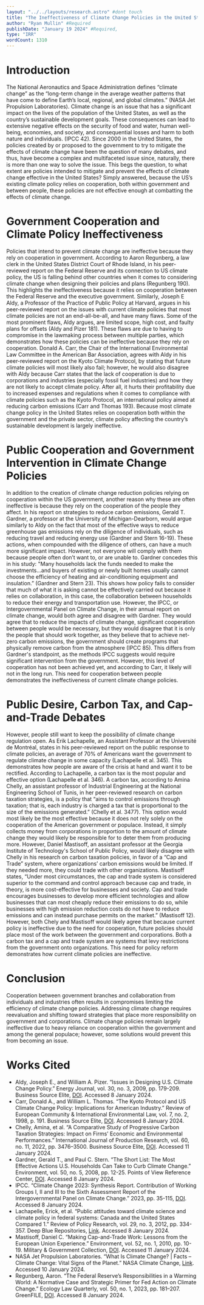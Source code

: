 ```yaml
---
layout: "../../layouts/research.astro" #dont touch
title: "The Ineffectiveness of Climate Change Policies in the United States" #Required
author: "Ryan Mullin" #Required
publishDate: "January 19 2024" #Required,
type: "IRR"
wordCount: 1310
---
```


# Introduction
The National Aeronautics and Space Administration defines “climate change” as the “long-term change in the average weather patterns that have come to define Earth’s local, regional, and global climates.” (NASA Jet Propulsion Laboratories). Climate change is an issue that has a significant impact on the lives of the population of the United States, as well as the country’s sustainable development goals. These consequences can lead to extensive negative effects on the security of food and water, human well-being, economies, and society, and consequential losses and harm to both nature and individuals. (IPCC 42). Since 2000 in the United States, the policies created by or proposed to the government to try to mitigate the effects of climate change have been the question of many debates, and thus, have become a complex and multifaceted issue since, naturally, there is more than one way to solve the issue. This begs the question, to what extent are policies intended to mitigate and prevent the effects of climate change effective in the United States? Simply answered, because the US’s existing climate policy relies on cooperation, both within government and between people, these policies are not effective enough at combatting the effects of climate change.

# Government Cooperation and Climate Policy Ineffectiveness
Policies that intend to prevent climate change are ineffective because they rely on cooperation in government. According to Aaron Regunberg, a law clerk in the United States District Court of Rhode Island, in his peer-reviewed report on the Federal Reserve and its connection to US climate policy, the US is falling behind other countries when it comes to considering climate change when designing their policies and plans (Regunberg 190). This highlights the ineffectiveness because it relies on cooperation between the Federal Reserve and the executive government.  Similarly, Joseph E Aldy, a Professor of the Practice of Public Policy at Harvard, argues in his peer-reviewed report on the issues with current climate policies that most climate policies are not an end-all-be-all, and have many flaws. Some of the most prominent flaws, Aldy argues, are limited scope, high cost, and faulty plans for offsets (Aldy and Pizer 181). These flaws are due to having to compromise in the lawmaking process between multiple parties, which demonstrates how these policies can be ineffective because they rely on cooperation. Donald A. Carr, the Chair of the International Environmental Law Committee in the American Bar Association, agrees with Aldy in his peer-reviewed report on the Kyoto Climate Protocol, by stating that future climate policies will most likely also fail; however, he would also disagree with Aldy because Carr states that the lack of cooperation is due to corporations and industries (especially fossil fuel industries) and how they are not likely to accept climate policy. After all, it hurts their profitability due to increased expenses and regulations when it comes to compliance with climate policies such as the Kyoto Protocol, an international policy aimed at reducing carbon emissions (Carr and Thomas 193). Because most climate change policy in the United States relies on cooperation both within the government and the private sector, climate policy affecting the country’s sustainable development is largely ineffective.
# Public Cooperation and Government Intervention in Climate Change Policies
In addition to the creation of climate change reduction policies relying on cooperation within the US government, another reason why these are often ineffective is because they rely on the cooperation of the people they affect. In his report on strategies to reduce carbon emissions, Gerald T. Gardner, a professor at the University of Michigan-Dearborn, would argue similarly to Aldy on the fact that most of the effective ways to reduce greenhouse gas emissions rely on the diligence of individuals, such as reducing travel and reducing energy use (Gardner and Stern 16-19). These actions, when compounded with the diligence of others, can have a much more significant impact. However, not everyone will comply with them because people often don’t want to, or are unable to. Gardner concedes this in his study: "Many households lack the funds needed to make the investments…and buyers of existing or newly built homes usually cannot choose the efficiency of heating and air-conditioning equipment and insulation.” (Gardner and Stern 23). This shows how policy fails to consider that much of what it is asking cannot be effectively carried out because it relies on collaboration, in this case, the collaboration between households to reduce their energy and transportation use. However, the IPCC, or Intergovernmental Panel on Climate Change, in their annual report on climate change, would both agree and disagree with Gardner. They would agree that to reduce the impacts of climate change, significant cooperation between people would be necessary, but they would disagree that it is only the people that should work together, as they believe that to achieve net-zero carbon emissions, the government should create programs that physically remove carbon from the atmosphere (IPCC 85). This differs from Gardner's standpoint, as the methods IPCC suggests would require significant intervention from the government. However, this level of cooperation has not been achieved yet, and according to Carr, it likely will not in the long run. This need for cooperation between people demonstrates the ineffectiveness of current climate change policies.
# Public Desire, Carbon Tax, and Cap-and-Trade Debates
However, people still want to keep the possibility of climate change regulation open. As Erik Lachapelle, an Assistant Professor at the Université de Montréal, states in his peer-reviewed report on the public response to climate policies, an average of 70% of Americans want the government to regulate climate change in some capacity (Lachapelle et al. 345). This demonstrates how people are aware of the crisis at hand and want it to be rectified. According to Lachapelle, a carbon tax is the most popular and effective option (Lachapelle et al. 346). A carbon tax, according to Amina Chelly, an assistant professor of Industrial Engineering at the National Engineering School of Tunis, in her peer-reviewed research on carbon taxation strategies, is a policy that “aims to control emissions through taxation; that is, each industry is charged a tax that is proportional to the size of the emissions generated.” (Chelly et al. 3477). This option would most likely be the most effective because it does not rely solely on the cooperation of the American government or populace. Instead, it simply collects money from corporations in proportion to the amount of climate change they would likely be responsible for to deter them from producing more. However, Daniel Mastisoff, an assistant professor at the Georgia Institute of Technology's School of Public Policy, would likely disagree with Chelly in his research on carbon taxation policies, in favor of a “Cap and Trade” system, where organizations’ carbon emissions would be limited. If they needed more, they could trade with other organizations. Mastisoff states, “Under most circumstances, the cap and trade system is considered superior to the command and control approach because cap and trade, in theory, is more cost-effective for businesses and society. Cap and trade encourages businesses to develop more efficient technologies and allow businesses that can most cheaply reduce their emissions to do so, while businesses with high emission reduction costs do not have to reduce emissions and can instead purchase permits on the market.” (Mastisoff 12). However, both Chely and Mastisoff would likely agree that because current policy is ineffective due to the need for cooperation, future policies should place most of the work between the government and corporations. Both a carbon tax and a cap and trade system are systems that levy restrictions from the government onto organizations. This need for policy reform demonstrates how current climate policies are ineffective.
# Conclusion
Cooperation between government branches and collaboration from individuals and industries often results in compromises limiting the efficiency of climate change policies. Addressing climate change requires reevaluation and shifting toward strategies that place more responsibility on government and corporations. Climate change policies remain largely ineffective due to heavy reliance on cooperation within the government and among the general populace; however, some solutions would prevent this from becoming an issue.




# Works Cited
- Aldy, Joseph E., and William A. Pizer. “Issues in Designing U.S. Climate Change Policy.” Energy Journal, vol. 30, no. 3, 2009, pp. 179-209. Business Source Elite, [DOI](https://doi.org/10.5547/ISSN0195-6574-EJ-Vol30-No3-9). Accessed 8 January 2024.
- Carr, Donald A., and William L. Thomas. “The Kyoto Protocol and US Climate Change Policy: Implications for American Industry.” Review of European Community & International Environmental Law, vol. 7, no. 2, 1998, p. 191. Business Source Elite, [DOI](https://doi.org/10.1111/1467-9388.00146). Accessed 8 January 2024.
- Chelly, Amina, et al. “A Comparative Study of Progressive Carbon Taxation Strategies: Impact on Firms’ Economic and Environmental Performances.” International Journal of Production Research, vol. 60, no. 11, 2022, pp. 3476–3500. Business Source Elite, [DOI](https://doi.org/10.1080/00207543.2021.1924410). Accessed 11 January 2024.
- Gardner, Gerald T., and Paul C. Stern. “The Short List: The Most Effective Actions U.S. Households Can Take to Curb Climate Change.” Environment, vol. 50, no. 5, 2008, pp. 12-25. Points of View Reference Center, [DOI](https://doi.org/10.3200/ENVT.50.5.12-25). Accessed 8 January 2024.
- IPCC. “Climate Change 2023: Synthesis Report. Contribution of Working Groups I, II and III to the Sixth Assessment Report of the Intergovernmental Panel on Climate Change.” 2023, pp. 35-115, [DOI](https://www.ipcc.ch/report/ar6/syr/downloads/report/IPCC_AR6_SYR_LongerReport.pdf). Accessed 8 January 2024.
- Lachapelle, Erick, et al. “Public attitudes toward climate science and climate policy in federal systems: Canada and the United States Compared 1.” Review of Policy Research, vol. 29, no. 3, 2012, pp. 334-357. Deep Blue Repositories, [Link](https://deepblue.lib.umich.edu/bitstream/handle/2027.42/91218/j.1541-1338.2012.00563.x.pdf?sequence=1). Accessed 8 January 2024.
- Mastisoff, Daniel C. “Making Cap-and-Trade Work: Lessons from the European Union Experience.” Environment, vol. 52, no. 1, 2010, pp. 10-19. Military & Government Collection, [DOI](https://doi.org/10.1080/00139150903479530). Accessed 11 January 2024.
- NASA Jet Propulsion Laboratories. “What Is Climate Change? | Facts – Climate Change: Vital Signs of the Planet.” NASA Climate Change, [Link](https://climate.nasa.gov/what-is-climate-change/). Accessed 10 January 2024.
- Regunberg, Aaron. “The Federal Reserve’s Responsibilities in a Warming World: A Normative Case and Strategic Primer for Fed Action on Climate Change.” Ecology Law Quarterly, vol. 50, no. 1, 2023, pp. 181–207. GreenFILE, [DOI](https://doi.org/10.15779/Z38RV0D21Z). Accessed 8 January 2024.